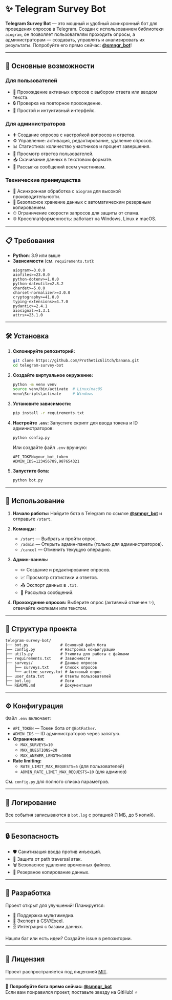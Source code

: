 # ✨ Telegram Survey Bot

**Telegram Survey Bot** — это мощный и удобный асинхронный бот для проведения опросов в Telegram. Создан с использованием библиотеки `aiogram`, он позволяет пользователям проходить опросы, а администраторам — создавать, управлять и анализировать их результаты. Попробуйте его прямо сейчас: [**@smngr_bot**](https://t.me/smngr_bot)!

---

## 🌟 Основные возможности

### Для пользователей
- 📝 Прохождение активных опросов с выбором ответа или вводом текста.
- 🔒 Проверка на повторное прохождение.
- 🎯 Простой и интуитивный интерфейс.

### Для администраторов
- ➕ Создание опросов с настройкой вопросов и ответов.
- ⚙️ Управление: активация, редактирование, удаление опросов.
- 📊 Статистика: количество участников и процент завершения.
- 👥 Просмотр ответов пользователей.
- 📥 Скачивание данных в текстовом формате.
- 📢 Рассылка сообщений всем участникам.

### Технические преимущества
- 🚀 Асинхронная обработка с `aiogram` для высокой производительности.
- 💾 Безопасное хранение данных с автоматическим резервным копированием.
- ⏱ Ограничение скорости запросов для защиты от спама.
- 🌐 Кроссплатформенность: работает на Windows, Linux и macOS.

---

## 📋 Требования

- **Python**: 3.9 или выше
- **Зависимости** (см. `requirements.txt`):
  ```
  aiogram>=3.0.0
  aiofiles>=23.0.0
  python-dotenv>=1.0.0
  python-dateutil>=2.8.2
  chardet>=5.0.0
  charset-normalizer>=3.0.0
  cryptography>=41.0.0
  typing-extensions>=4.7.0
  pydantic>=2.4.1
  aiosignal>=1.3.1
  attrs>=23.1.0
  ```

---

## 🛠 Установка

1. **Склонируйте репозиторий:**
   ```bash
   git clone https://github.com/ProtheticGlitch/banana.git
   cd telegram-survey-bot
   ```

2. **Создайте виртуальное окружение:**
   ```bash
   python -m venv venv
   source venv/bin/activate  # Linux/macOS
   venv\Scripts\activate     # Windows
   ```

3. **Установите зависимости:**
   ```bash
   pip install -r requirements.txt
   ```

4. **Настройте `.env`:**
   Запустите скрипт для ввода токена и ID администраторов:
   ```bash
   python config.py
   ```
   Или создайте файл `.env` вручную:
   ```
   API_TOKEN=your_bot_token
   ADMIN_IDS=123456789,987654321
   ```

5. **Запустите бота:**
   ```bash
   python bot.py
   ```

---

## 🚀 Использование

1. **Начало работы:**
   Найдите бота в Telegram по ссылке [**@smngr_bot**](https://t.me/smngr_bot) и отправьте `/start`.

2. **Команды:**
   - `/start` — Выбрать и пройти опрос.
   - `/admin` — Открыть админ-панель (только для администраторов).
   - `/cancel` — Отменить текущую операцию.

3. **Админ-панель:**
   - ✏️ Создание и редактирование опросов.
   - 📈 Просмотр статистики и ответов.
   - 📤 Экспорт данных в `.txt`.
   - 📩 Рассылка сообщений.

4. **Прохождение опросов:**
   Выберите опрос (активный отмечен ✨), отвечайте кнопками или текстом.

---

## 📂 Структура проекта

```
telegram-survey-bot/
├── bot.py              # Основной файл бота
├── config.py           # Настройка конфигурации
├── utils.py            # Утилиты для работы с файлами
├── requirements.txt    # Зависимости
├── surveys/            # Данные опросов
│   ├── surveys.txt     # Список опросов
│   └── active_survey.txt # Активный опрос
├── user_data.txt       # Ответы пользователей
├── bot.log             # Логи
└── README.md           # Документация
```

---

## ⚙️ Конфигурация

Файл `.env` включает:
- `API_TOKEN` — Токен бота от `@BotFather`.
- `ADMIN_IDS` — ID администраторов через запятую.
- **Ограничения:**
  - `MAX_SURVEYS=10`
  - `MAX_QUESTIONS=20`
  - `MAX_ANSWER_LENGTH=1000`
- **Rate limiting:**
  - `RATE_LIMIT_MAX_REQUESTS=5` (для пользователей)
  - `ADMIN_RATE_LIMIT_MAX_REQUESTS=10` (для админов)

См. `config.py` для полного списка параметров.

---

## 📜 Логирование

Все события записываются в `bot.log` с ротацией (1 МБ, до 5 копий).

---

## 🔒 Безопасность

- 🛡️ Санитизация ввода против инъекций.
- 🚫 Защита от path traversal атак.
- 🗑 Безопасное удаление временных файлов.
- 🔄 Резервное копирование данных.

---

## 🌱 Разработка

Проект открыт для улучшений! Планируется:
- 🎨 Поддержка мультимедиа.
- 📑 Экспорт в CSV/Excel.
- 🗄 Интеграция с базами данных.

Нашли баг или есть идеи? Создайте issue в репозитории.

---

## 📄 Лицензия

Проект распространяется под лицензией [MIT](LICENSE).

---

💬 **Попробуйте бота прямо сейчас: [@smngr_bot](https://t.me/smngr_bot)**  
Если вам понравился проект, поставьте звезду на GitHub! ⭐
